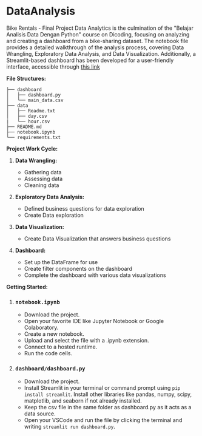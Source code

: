 # DataAnalysis
Bike Rentals - Final Project Data Analytics is the culmination of the "Belajar Analisis Data Dengan Python" course on Dicoding, focusing on analyzing and creating a dashboard from a bike-sharing dataset. The notebook file provides a detailed walkthrough of the analysis process, covering Data Wrangling, Exploratory Data Analysis, and Data Visualization. Additionally, a Streamlit-based dashboard has been developed for a user-friendly interface, accessible through [this link]( https://dbdataanalysisfitroh.streamlit.app/)

**File Structures:**
```
├── dashboard
│   ├── dashboard.py
│   └── main_data.csv
├── data
│   ├── Readme.txt
│   ├── day.csv
|   └── hour.csv
├── README.md
├── notebook.ipynb
└── requirements.txt
```

**Project Work Cycle:**
1. **Data Wrangling:**
   - Gathering data
   - Assessing data
   - Cleaning data

2. **Exploratory Data Analysis:**
   - Defined business questions for data exploration
   - Create Data exploration

3. **Data Visualization:**
   - Create Data Visualization that answers business questions

4. **Dashboard:**
   - Set up the DataFrame for use
   - Create filter components on the dashboard
   - Complete the dashboard with various data visualizations

**Getting Started:**
1. ### `notebook.ipynb`
   - Download the project.
   - Open your favorite IDE like Jupyter Notebook or Google Colaboratory.
   - Create a new notebook.
   - Upload and select the file with a .ipynb extension.
   - Connect to a hosted runtime.
   - Run the code cells.

2. ### `dashboard/dashboard.py`
   - Download the project.
   - Install Streamlit in your terminal or command prompt using `pip install streamlit`. Install other libraries like pandas, numpy, scipy, matplotlib, and seaborn if not already installed.
   - Keep the csv file in the same folder as dashboard.py as it acts as a data source.
   - Open your VSCode and run the file by clicking the terminal and writing `streamlit run dashboard.py`.
